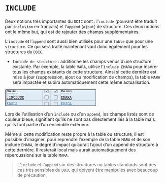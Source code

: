 # **`INCLUDE`**

Deux notions très importantes du `DDIC` sont : l’`include` (pouvant être traduit par `inclusion` en français) et l’`append` (`ajout`) de structure. Ces deux notions ont le même but, qui est de rajouter des champs supplémentaires.

L’`include` et l’`append` sont aussi bien utilisés pour une `table` que pour une `structure`. Ce qui sera traité maintenant vaut donc également pour les structures du `DDIC`.

- `Include de structure` : additionne les champs venus d’une structure existante. Par exemple, la table `MARA`, utilise l’`include EMARA` pour insérer tous les champs existants de cette structure. Ainsi si cette dernière est mise à jour (suppression, ajout ou modification de champs), la table `MARA` sera impactée et subira automatiquement cette même actualisation.

![](../00_Ressources/06_01_07.png)

Lors de l’utilisation d’un `include` ou d’un `append`, les champs listés sont de couleur bleue, signifiant qu’ils ne sont pas directement liés à la table mais qu’ils font partie d’un ensemble extérieur.

Même si cette modification reste propre à la table ou structure, il est possible d’imaginer, pour reprendre l’exemple de la table `MARA` et de son include `EMARA`, le degré d’impact qu’aurait l’ajout d’un append de structure à cette dernière. Il resterait local mais aurait automatiquement des répercussions sur la table `MARA`.

> L’`include` et l’`append` sur des structures ou tables standards sont des cas très sensibles du `DDIC` qui doivent être manipulés avec beaucoup de précaution.
